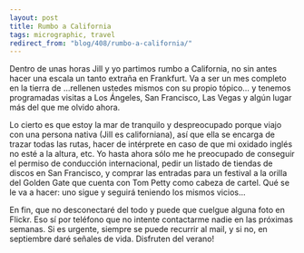 ```yaml
---
layout: post
title: Rumbo a California
tags: micrographic, travel
redirect_from: "blog/408/rumbo-a-california/"
---
```

Dentro de unas horas Jill y yo partimos rumbo a California, no sin antes hacer una escala un tanto extraña en Frankfurt. Va a ser un mes completo en la tierra de …rellenen ustedes mismos con su propio tópico… y tenemos programadas visitas a Los Ángeles, San Francisco, Las Vegas y algún lugar más del que me olvido ahora.

Lo cierto es que estoy la mar de tranquilo y despreocupado porque viajo con una persona nativa (Jill es californiana), así que ella se encarga de trazar todas las rutas, hacer de intérprete en caso de que mi oxidado inglés no esté a la altura, etc. Yo hasta ahora sólo me he preocupado de conseguir el permiso de conducción internacional, pedir un listado de tiendas de discos en San Francisco, y comprar las entradas para un festival a la orilla del Golden Gate que cuenta con Tom Petty como cabeza de cartel. Qué se le va a hacer: uno sigue y seguirá teniendo los mismos vicios…

En fin, que no desconectaré del todo y puede que cuelgue alguna foto en Flickr. Eso sí por teléfono que no intente contactarme nadie en las próximas semanas. Si es urgente, siempre se puede recurrir al mail, y si no, en septiembre daré señales de vida. Disfruten del verano!
